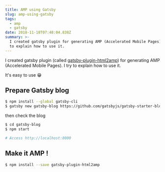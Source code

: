 ```yaml
---
title: AMP using Gatsby
slug: amp-using-gatsby
tags:
  - amp
  - gatsby
date: 2018-11-18T07:48:04.838Z
summary: >-
  I created gatsby plugin for generating AMP (Accelerated Mobile Pages). I try
  to explain how to use it.
---
```

I created gatsby plugin (called [gatsby-plugin-html2amp](https://github.com/tomoyukikashiro/gatsby-plugin-html2amp)) for generating AMP (Accelerated Mobile Pages). I try to explain how to use it.

It's easy to use 😁

## Prepare Gatsby blog

```bash
$ npm install --global gatsby-cli
$ gatsby new gatsby-blog https://github.com/gatsbyjs/gatsby-starter-blog
```

then check the blog

```bash
$ cd gatsby-blog
$ npm start

# Access http://localhost:8000
```

## Make it AMP !

```bash
$ npm install --save gatsby-plugin-html2amp
```
